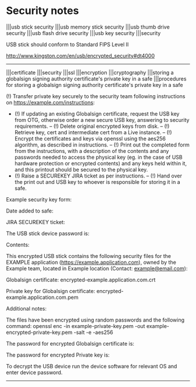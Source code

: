 # Security notes

|||usb stick security |||usb memory stick security |||usb thumb drive security |||usb flash drive security |||usb key security |||security

USB stick should conform to Standard FIPS Level II

<http://www.kingston.com/en/usb/encrypted_security#dt4000>

---

|||certificate
|||security
|||ssl
|||encryption
|||cryptography
|||storing a globalsign signing authority certificate's private key in a safe
|||procedures for storing a globalsign signing authority certificate's private key in a safe

(!) Transfer private key securely to the security team following instructions on https://example.com/instructions:

- (!) If updating an existing Globalsign certificate, request the USB key from OTG, otherwise order a new secure USB key, answering to security requirements.
– (!) Delete original encrypted keys from disk.
– (!) Retrieve key, cert and intermediate cert from a Live instance.
– (!) Encrypt the certificates and keys via openssl using the aes256 algorithm, as described in instructions.
– (!) Print out the completed form from the instructions, with a description of the contents and any passwords needed to access the physical key (eg. in the case of USB hardware protection or encrypted contents) and any keys held within it, and this printout should be secured to the physical key.
- (!) Raise a SECUREKEY JIRA ticket as per instructions.
– (!) Hand over the print out and USB key to whoever is responsible for storing it in a safe.

Example security key form:

Date added to safe:

JIRA SECUREKEY ticket:

The USB stick device password is:

Contents:

This encrypted USB stick contains the following security files for the EXAMPLE application (https://example.application.com), owned by the Example team, located in Example location (Contact: example@email.com):

Globalsign certificate:
encrypted-example.application.com.crt

Private key for Globalsign certificate:
encrypted-example.application.com.pem

Additional notes:

The files have been encrypted using random passwords and the following command:
openssl enc -in example-private-key.pem -out example-encrypted-private-key.pem -salt -e -aes256

The password for encrypted Globalsign certificate is: 

The password for encrypted Private key is: 

To decrypt the USB device run the device software for relevant OS and enter device password.

---
